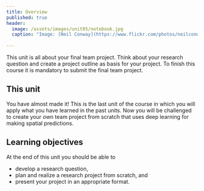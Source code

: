 ```yaml
---
title: Overview
published: true
header:
  image: /assets/images/unit05/notebook.jpg
  caption: "Image: [Neil Conway](https://www.flickr.com/photos/neilconway/) [(Public Domain Mark 1.0)](https://creativecommons.org/publicdomain/mark/1.0/deed.en) via [flickr.com](https://www.flickr.com/photos/neilconway/5625707813/in/photostream/)"
 
---
```

   
This unit is all about your final team project. Think about your research question and create a project outline as basis for your project. 
To finish this course it is mandatory to submit the final team project.

<!--stimmt das so?-->

## This unit
You have almost made it!  This is the last unit of the course in which you will apply what you have learned in the past units. 
Now you will be challenged to create your own team project from scratch that uses deep learning for making spatial predictions.


## Learning objectives

At the end of this unit you should be able to
* develop a research question,
* plan and realize a research project from scratch, and
* present your project in an appropriate format.
